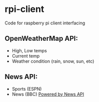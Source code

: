 # rpi-client
Code for raspberry pi client interfacing

## OpenWeatherMap API: 
  - High, Low temps
  - Current temp
  - Weather condition (rain, snow, sun, etc)

## News API:
  - Sports (ESPN)
  - News (BBC)
  [Powered by News API](http://newsapi.org)
